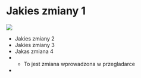 # Jakies zmiany 1

![](https://octodex.github.com/images/daftpunktocat-thomas.gif)

* Jakies zmiany 2
* Jakies zmiany 3
* Jakas zmiana 4
* * To jest zmiana  wprowadzona w przegladarce
*
